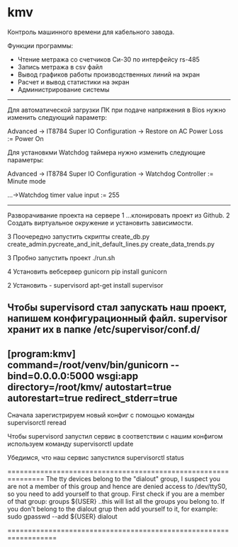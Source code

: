 # kmv
Контроль машинного времени для кабельного завода.

Функции программы:
 - Чтение метража со счетчиков Си-30 по интерфейсу rs-485
 - Запись метража в csv файл
 - Вывод графиков работы производственных линий на экран
 - Расчет и вывод статистики на экран
 - Администрирование системы


------------------------------------------------
Для автоматической загрузки ПК при подаче напряжения в Bios нужно изменить следующий параметр:

Advanced -> IT8784 Super IO Configuration -> Restore on AC Power Loss := Power On

 
Для установкми Watchdog таймера нужно изменить следующие параметры:

Advanced -> IT8784 Super IO Configuration -> Watchdog Controller := Minute mode

...->Watchdog timer value input := 255

----------------------------------------------
Разворачивание проекта на сервере
1 ...клонировать проект из Github.
2 Создать виртуальное окружение и установить зависимости.

3 Поочередно запустить скрипты
create_db.py
create_admin.pycreate_and_init_default_lines.py create_data_trends.py 


3 Пробно запустить проект 
./run.sh

4 Установить вебсервер gunicorn
pip install gunicorn




2 Установить - supervisord 
apt-get install supervisor

Чтобы supervisord стал запускать наш проект, напишем конфигурационный файл. 
supervisor хранит их в папке /etc/supervisor/conf.d/
---------------
[program:kmv]
command=/root/venv/bin/gunicorn --bind=0.0.0.0:5000 wsgi:app
directory=/root/kmv/
autostart=true
autorestart=true
redirect_stderr=true
--------------

Сначала зарегистрируем новый конфиг с помощью команды 
supervisorctl reread

Чтобы supervisord запустил сервис в соответствии с нашим конфигом используем команду 
supervisorctl update

Убедимся, что наш сервис запустился 
supervisorctl status



===============================================================
The tty devices belong to the "dialout" group, I suspect you are not a member of this group and hence are denied access to /dev/ttyS0, so you need to add yourself to that group.
First check if you are a member of that group:
groups ${USER}
..this will list all the groups you belong to. If you don't belong to the dialout grup then add yourself to it, for example:
sudo gpasswd --add ${USER} dialout


==================================================================
